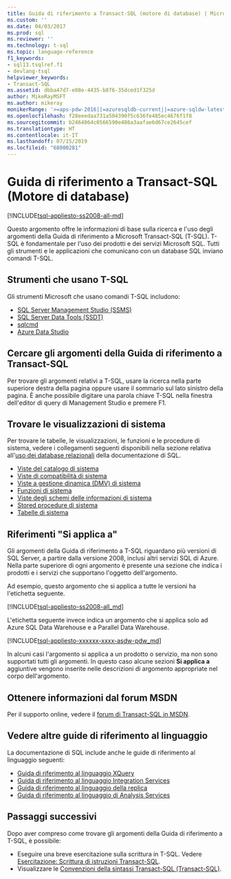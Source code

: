 ```yaml
---
title: Guida di riferimento a Transact-SQL (motore di database) | Microsoft Docs
ms.custom: ''
ms.date: 04/03/2017
ms.prod: sql
ms.reviewer: ''
ms.technology: t-sql
ms.topic: language-reference
f1_keywords:
- sql13.tsqlref.f1
- devlang-tsql
helpviewer_keywords:
- Transact-SQL
ms.assetid: dbba47d7-e08e-4435-b876-35dced1f325d
author: MikeRayMSFT
ms.author: mikeray
monikerRange: '>=aps-pdw-2016||=azuresqldb-current||=azure-sqldw-latest||>=sql-server-2016||=sqlallproducts-allversions||>=sql-server-linux-2017||=azuresqldb-mi-current'
ms.openlocfilehash: f28eeedaa731a504390f5c636fe485ec4676f1f8
ms.sourcegitcommit: b2464064c0566590e486a3aafae6d67ce2645cef
ms.translationtype: HT
ms.contentlocale: it-IT
ms.lasthandoff: 07/15/2019
ms.locfileid: "68000281"
---
```

# <a name="transact-sql-reference-database-engine"></a>Guida di riferimento a Transact-SQL (Motore di database)
[!INCLUDE[tsql-appliesto-ss2008-all-md](../includes/tsql-appliesto-ss2008-all-md.md)]

Questo argomento offre le informazioni di base sulla ricerca e l'uso degli argomenti della Guida di riferimento a Microsoft Transact-SQL (T-SQL). T-SQL è fondamentale per l'uso dei prodotti e dei servizi Microsoft SQL. Tutti gli strumenti e le applicazioni che comunicano con un database SQL inviano comandi T-SQL.  

## <a name="tools-that-use-t-sql"></a>Strumenti che usano T-SQL

Gli strumenti Microsoft che usano comandi T-SQL includono:

- [SQL Server Management Studio (SSMS)](../ssms/download-sql-server-management-studio-ssms.md)
- [SQL Server Data Tools (SSDT)](../ssdt/download-sql-server-data-tools-ssdt.md)
- [sqlcmd](../tools/sqlcmd-utility.md)
- [Azure Data Studio](../azure-data-studio/what-is.md)
  
 
## <a name="locate-the-transact-sql-reference-topics"></a>Cercare gli argomenti della Guida di riferimento a Transact-SQL  
  
Per trovare gli argomenti relativi a T-SQL, usare la ricerca nella parte superiore destra della pagina oppure usare il sommario sul lato sinistro della pagina. È anche possibile digitare una parola chiave T-SQL nella finestra dell'editor di query di Management Studio e premere F1. 
  

## <a name="find-system-views"></a>Trovare le visualizzazioni di sistema

Per trovare le tabelle, le visualizzazioni, le funzioni e le procedure di sistema, vedere i collegamenti seguenti disponibili nella sezione relativa all'[uso dei database relazionali](../relational-databases/database-features.md) della documentazione di SQL.

- [Viste del catalogo di sistema](../relational-databases/system-catalog-views/catalog-views-transact-sql.md)
- [Viste di compatibilità di sistema](../relational-databases/system-compatibility-views/system-compatibility-views-transact-sql.md)
- [Viste a gestione dinamica (DMV) di sistema](../relational-databases/system-dynamic-management-views/system-dynamic-management-views.md)
- [Funzioni di sistema](../relational-databases/system-functions/system-functions-for-transact-sql.md)
- [Viste degli schemi delle informazioni di sistema](../relational-databases/system-information-schema-views/system-information-schema-views-transact-sql.md)
- [Stored procedure di sistema](../relational-databases/system-stored-procedures/system-stored-procedures-transact-sql.md)
- [Tabelle di sistema](../relational-databases/system-tables/system-tables-transact-sql.md)

 
## <a name="applies-to-references"></a>Riferimenti "Si applica a"  
 Gli argomenti della Guida di riferimento a T-SQL riguardano più versioni di SQL Server, a partire dalla versione 2008, inclusi altri servizi SQL di Azure. Nella parte superiore di ogni argomento è presente una sezione che indica i prodotti e i servizi che supportano l'oggetto dell'argomento. 

Ad esempio, questo argomento che si applica a tutte le versioni ha l'etichetta seguente. 
  
 [!INCLUDE[tsql-appliesto-ss2008-all_md](../includes/tsql-appliesto-ss2008-all-md.md)]   

L'etichetta seguente invece indica un argomento che si applica solo ad Azure SQL Data Warehouse e a Parallel Data Warehouse.

[!INCLUDE[tsql-appliesto-xxxxxx-xxxx-asdw-pdw_md](../includes/tsql-appliesto-xxxxxx-xxxx-asdw-pdw-md.md)]

  
In alcuni casi l'argomento si applica a un prodotto o servizio, ma non sono supportati tutti gli argomenti. In questo caso alcune sezioni **Si applica a** aggiuntive vengono inserite nelle descrizioni di argomento appropriate nel corpo dell'argomento.  
 
## <a name="get-help-from-the-msdn-forum"></a>Ottenere informazioni dal forum MSDN  
  
Per il supporto online, vedere il [forum di Transact-SQL in MSDN](https://social.msdn.microsoft.com/Forums/en-US/home?forum=transactsql).  
 
## <a name="see-other-language-references"></a>Vedere altre guide di riferimento al linguaggio

La documentazione di SQL include anche le guide di riferimento al linguaggio seguenti:
  
- [Guida di riferimento al linguaggio XQuery](../xquery/xquery-language-reference-sql-server.md)
- [Guida di riferimento al linguaggio Integration Services](../integration-services/integration-services-language-reference.md)
- [Guida di riferimento al linguaggio della replica](../relational-databases/replication/replication-language-reference.md)
- [Guida di riferimento al linguaggio di Analysis Services](../mdx/analysis-services-language-reference.md)  


## <a name="next-steps"></a>Passaggi successivi

Dopo aver compreso come trovare gli argomenti della Guida di riferimento a T-SQL, è possibile:

- Eseguire una breve esercitazione sulla scrittura in T-SQL. Vedere [Esercitazione: Scrittura di istruzioni Transact-SQL](../t-sql/tutorial-writing-transact-sql-statements.md). 
- Visualizzare le [Convenzioni della sintassi Transact-SQL &#40;Transact-SQL&#41;](../t-sql/language-elements/transact-sql-syntax-conventions-transact-sql.md).  

  
  

